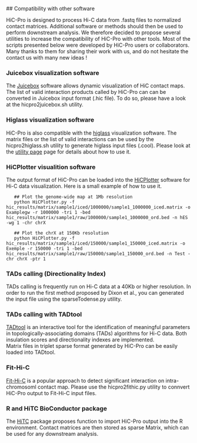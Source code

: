 
## Compatibility with other software

HiC-Pro is designed to process Hi-C data from .fastq files to normalized contact matrices. Additional software or methods should then be used to perform downstream analysis. We therefore decided to propose several utilities to increase the compatibility of HiC-Pro with other tools. Most of the scripts presented below were developed by HiC-Pro users or collaborators. Many thanks to them for sharing their work with us, and do not hesitate the contact us with many new ideas !

### Juicebox visualization software

The [Juicebox](http://aidenlab.org/juicebox/) software allows dynamic visualization of HiC contact maps. The list of valid interaction products called by HiC-Pro can can be converted in Juicebox input format (.hic file). To do so, please have a look at the hicpro2juicebox.sh utility.


### Higlass visualization software

HiC-Pro is also compatible with the [higlass](http://gehlenborglab.org/research/projects/higlass/) visualization software. The matrix files or the list of valid interactions can be used by the hicpro2higlass.sh utility to generate higlass input files (.cool). Please look at the [utility page](UTILS.md) page for details about how to use it.


### HiCPlotter visualition software

The output format of HiC-Pro can be loaded into the [HiCPlotter](https://github.com/kcakdemir/HiCPlotter) software for Hi-C data visualization.
Here is a small example of how to use it.

```
   ## Plot the genome-wide map at 1Mb resolution
   python HiCPlotter.py -f hic_results/matrix/sample1/iced/1000000/sample1_1000000_iced.matrix -o Examplegw -r 1000000 -tri 1 -bed hic_results/matrix/sample1/raw/1000000/sample1_1000000_ord.bed -n hES -wg 1 -chr chrX

   ## Plot the chrX at 150Kb resolution
   python HiCPlotter.py -f hic_results/matrix/sample1/iced/150000/sample1_150000_iced.matrix -o Exemple -r 150000 -tri 1 -bed hic_results/matrix/sample1/raw/150000/sample1_150000_ord.bed -n Test -chr chrX -ptr 1
```

### TADs calling (Directionality Index)

TADs calling is frequently run on Hi-C data at a 40Kb or higher resolution. In order to run the first method proposed by Dixon et al., you can generated the input file using the sparseTodense.py utility.

### TADs calling with TADtool

[TADtool](https://github.com/vaquerizaslab/tadtool) is an interactive tool for the identification of meaningful parameters in topologically-associating domains (TADs) algorithms for Hi-C data. Both insulation scores and directionality indexes are implemented.  
Matrix files in triplet sparse format generated by HiC-Pro can be easily loaded into TADtool.

### Fit-Hi-C

[Fit-Hi-C](https://bioconductor.org/packages/release/bioc/html/FitHiC.html) is a popular approach to detect significant interaction on intra-chromosoml contact map.
Please use the hicpro2fithic.py utility to connvert HiC-Pro output to Fit-Hi-C input files.

### R and HiTC BioConductor package

The [HiTC](https://bioconductor.org/packages/release/bioc/html/HiTC.html) package proposes function to import HiC-Pro output into the R environment.
Contact matrices are then stored as sparse Matrix, which can be used for any downstream analysis.
